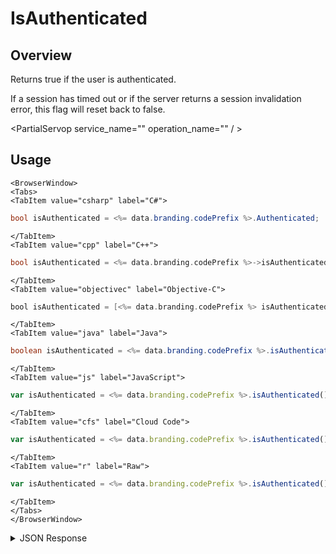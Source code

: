 # IsAuthenticated
## Overview
Returns true if the user is authenticated.

If a session has timed out or if the server returns a session invalidation error, this flag will reset back to false.

<PartialServop service_name="" operation_name="" / >

## Usage

```mdx-code-block
<BrowserWindow>
<Tabs>
<TabItem value="csharp" label="C#">
```

```csharp
bool isAuthenticated = <%= data.branding.codePrefix %>.Authenticated;
```

```mdx-code-block
</TabItem>
<TabItem value="cpp" label="C++">
```

```cpp
bool isAuthenticated = <%= data.branding.codePrefix %>->isAuthenticated();
```

```mdx-code-block
</TabItem>
<TabItem value="objectivec" label="Objective-C">
```

```objectivec
bool isAuthenticated = [<%= data.branding.codePrefix %> isAuthenticated];
```

```mdx-code-block
</TabItem>
<TabItem value="java" label="Java">
```

```java
boolean isAuthenticated = <%= data.branding.codePrefix %>.isAuthenticated();
```

```mdx-code-block
</TabItem>
<TabItem value="js" label="JavaScript">
```

```javascript
var isAuthenticated = <%= data.branding.codePrefix %>.isAuthenticated();
```

```mdx-code-block
</TabItem>
<TabItem value="cfs" label="Cloud Code">
```

```javascript
var isAuthenticated = <%= data.branding.codePrefix %>.isAuthenticated();
```

```mdx-code-block
</TabItem>
<TabItem value="r" label="Raw">
```

```javascript
var isAuthenticated = <%= data.branding.codePrefix %>.isAuthenticated();
```

```mdx-code-block
</TabItem>
</Tabs>
</BrowserWindow>
```

<details>
<summary>JSON Response</summary>


</details>


